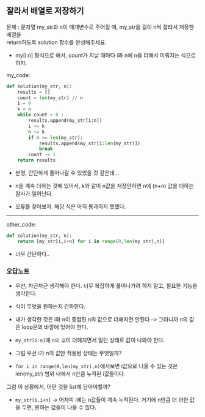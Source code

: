## 잘라서 배열로 저장하기

문제 : 문자열 my_str과 n이 매개변수로 주어질 때, my_str을 길이 n씩 잘라서 저장한 배열을<br> return하도록 solution 함수를 완성해주세요.

- my[i:n] 형식으로 해서, count가 지날 때마다 i와 n에 n을 더해서 미뤄지는 식으로 하자.

my_code:

```python
def solution(my_str, n):
    results = []
    count = len(my_str) // n
    i = 0
    k = n
    while count > 0 :
        results.append(my_str[i:n])
        i += k
        n += k
        if n >= len(my_str):
            results.append(my_str[i:len(my_str)])
            break
        count -= 1
    return results
```

- 분명, 간단하게 풀어나갈 수 있었을 것 같은데...
- n을 계속 더하는 것에 있어서, k와 같이 n값을 저장안하면 n에 (n+n) 값을 더하는 참사가 일어난다.

- 오류를 찾아보자. 해당 식은 아직 통과하지 못했다.

<hr>

other_code:

```python
def solution(my_str, n):
    return [my_str[i,i+n] for i in range(0,len(my_str),n)]
```

- 너무 간단하다..

### 오답노트

- 우선, 차근차근 생각해야 한다. 너무 복잡하게 풀어나가려 하지 말고, 필요한 기능을 생각한다.
- 식이 무엇을 원하는지 간파한다.

- 내가 생각한 것은 i와 n이 중첩된 n의 값으로 더해지면 안된다 -> 그러니까 n의 값은 loop문의 바깥에 있어야 한다.
- `my_str[i:n]`에 `n의 값`이 더해지면서 밀린 상태로 값이 나와야 한다.

- 그럼 우선 i가 n의 값만 적용된 상태는 무엇일까?
- `for i in range(0,len(my_str),n)`에서보면 i값으로 나올 수 있는 것은 len(my_str) 범위 내에서 n만큼 누적된 i값들이다.

그럼 이 상황에서, 어떤 것을 list에 담아야할까?

- `my_str[i,i+n]` -> 어차피 i에는 n값들이 계속 누적된다. 거기에 n만큼 더 더한 값을 두면, 원하는 값들이 나올 수 있다.
